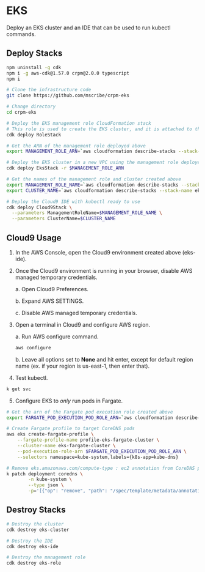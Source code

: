 # EKS

Deploy an EKS cluster and an IDE that can be used to run kubectl commands.

## Deploy Stacks

```bash
npm uninstall -g cdk
npm i -g aws-cdk@1.57.0 crpm@2.0.0 typescript
npm i

# Clone the infrastructure code
git clone https://github.com/mscribe/crpm-eks

# Change directory
cd crpm-eks

# Deploy the EKS management role CloudFormation stack
# This role is used to create the EKS cluster, and it is attached to the IDE to access the cluster
cdk deploy RoleStack

# Get the ARN of the management role deployed above
export MANAGEMENT_ROLE_ARN=`aws cloudformation describe-stacks --stack-name eks-role --query "Stacks[0].Outputs[0].OutputValue" --output text`

# Deploy the EKS cluster in a new VPC using the management role deployed above
cdk deploy EksStack -r $MANAGEMENT_ROLE_ARN

# Get the names of the management role and cluster created above
export MANAGEMENT_ROLE_NAME=`aws cloudformation describe-stacks --stack-name eks-role --query "Stacks[0].Outputs[1].OutputValue" --output text`
export CLUSTER_NAME=`aws cloudformation describe-stacks --stack-name eks-cluster --query "Stacks[0].Outputs[0].OutputValue" --output text`

# Deploy the Cloud9 IDE with kubectl ready to use
cdk deploy Cloud9Stack \
  --parameters ManagementRoleName=$MANAGEMENT_ROLE_NAME \
  --parameters ClusterName=$CLUSTER_NAME
```

## Cloud9 Usage

1.  In the AWS Console, open the Cloud9 environment created above (eks-ide).

2.  Once the Cloud9 environment is running in your browser, disable AWS managed temporary credentials.

    a.  Open Cloud9 Preferences.
    
    b.  Expand AWS SETTINGS.
    
    c.  Disable AWS managed temporary credentials.

3.  Open a terminal in Cloud9 and configure AWS region.

    a.  Run AWS configure command.
    ```bash
    aws configure
    ```
    
    b.  Leave all options set to **None** and hit enter, except for default region name (ex. if your region is us-east-1, then enter that).

4.  Test kubectl.

```bash
k get svc
```

5.  Configure EKS to *only* run pods in Fargate.

```bash
# Get the arn of the Fargate pod execution role created above
export FARGATE_POD_EXECUTION_POD_ROLE_ARN=`aws cloudformation describe-stacks --stack-name eks-cluster --query "Stacks[0].Outputs[1].OutputValue" --output text`

# Create Fargate profile to target CoreDNS pods
aws eks create-fargate-profile \
    --fargate-profile-name profile-eks-fargate-cluster \
    --cluster-name eks-fargate-cluster \
    --pod-execution-role-arn $FARGATE_POD_EXECUTION_POD_ROLE_ARN \
    --selectors namespace=kube-system,labels={k8s-app=kube-dns}

# Remove eks.amazonaws.com/compute-type : ec2 annotation from CoreDNS pods
k patch deployment coredns \
        -n kube-system \
        --type json \
        -p='[{"op": "remove", "path": "/spec/template/metadata/annotations/eks.amazonaws.com~1compute-type"}]'
```

## Destroy Stacks

```bash
# Destroy the cluster
cdk destroy eks-cluster

# Destroy the IDE
cdk destroy eks-ide

# Destroy the management role
cdk destroy eks-role
```
